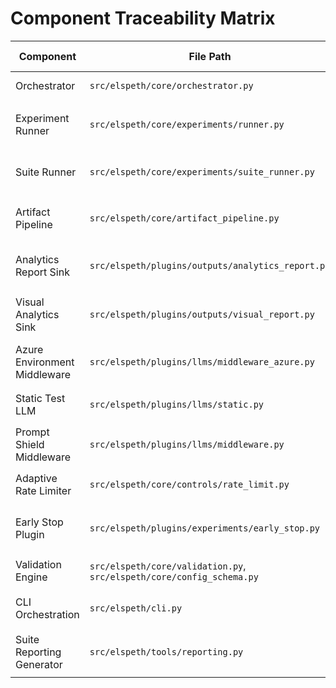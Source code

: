 # Component Traceability Matrix

| Component | File Path | Documentation Reference | Last Verified |
|-----------|-----------|------------------------|---------------|
| Orchestrator | `src/elspeth/core/orchestrator.py` | `docs/architecture/architecture-overview.md` §Component Layers | 2025-10-12 |
| Experiment Runner | `src/elspeth/core/experiments/runner.py` | `docs/architecture/architecture-overview.md` (Added 2025-10-12), `docs/architecture/data-flow-diagrams.md` | 2025-10-12 |
| Suite Runner | `src/elspeth/core/experiments/suite_runner.py` | `docs/architecture/architecture-overview.md` (Suite governance), `docs/architecture/audit-logging.md` | 2025-10-12 |
| Artifact Pipeline | `src/elspeth/core/artifact_pipeline.py` | `docs/architecture/architecture-overview.md` (Artifact Pipeline), `docs/architecture/security-controls.md` | 2025-10-12 |
| Analytics Report Sink | `src/elspeth/plugins/outputs/analytics_report.py` | `docs/architecture/architecture-overview.md` (Added 2025-10-12), `docs/architecture/audit-logging.md` | 2025-10-12 |
| Visual Analytics Sink | `src/elspeth/plugins/outputs/visual_report.py` | `docs/architecture/architecture-overview.md` (Added 2025-10-12), `docs/reporting-and-suite-management.md` | 2025-10-12 |
| Azure Environment Middleware | `src/elspeth/plugins/llms/middleware_azure.py` | `docs/architecture/audit-logging.md`, `docs/architecture/security-controls.md` | 2025-10-12 |
| Static Test LLM | `src/elspeth/plugins/llms/static.py` | `README.md` (§Plugins), `docs/migration-guide.md` (Testing/fixtures) | 2025-10-12 |
| Prompt Shield Middleware | `src/elspeth/plugins/llms/middleware.py` | `docs/architecture/security-controls.md` §Middleware Security Features | 2025-10-12 |
| Adaptive Rate Limiter | `src/elspeth/core/controls/rate_limit.py` | `docs/architecture/security-controls.md` §Rate Limiting & Cost Controls | 2025-10-12 |
| Early Stop Plugin | `src/elspeth/plugins/experiments/early_stop.py` | `docs/architecture/architecture-overview.md` (Added 2025-10-12), `docs/architecture/security-controls.md` | 2025-10-12 |
| Validation Engine | `src/elspeth/core/validation.py`, `src/elspeth/core/config_schema.py` | `docs/architecture/configuration-security.md`, `notes/schema-validation-plan.md` | 2025-10-12 |
| CLI Orchestration | `src/elspeth/cli.py` | `docs/reporting-and-suite-management.md`, `README.md` Quick Start | 2025-10-12 |
| Suite Reporting Generator | `src/elspeth/tools/reporting.py` | `docs/reporting-and-suite-management.md`, `docs/architecture/architecture-overview.md` (Analytics) | 2025-10-12 |
